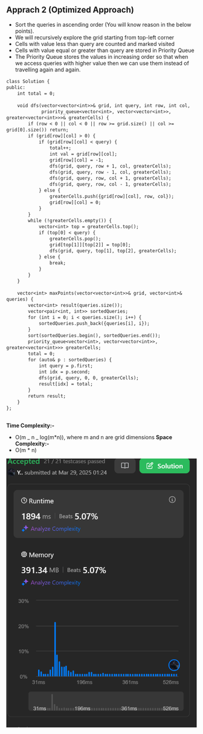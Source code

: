 ## Apprach 2 (Optimized Approach)

- Sort the queries in ascending order (You will know reason in the below points).
- We will recursively explore the grid starting from top-left corner
- Cells with value less than query are counted and marked visited
- Cells with value equal or greater than query are stored in Priority Queue
- The Priority Queue stores the values in increasing order so that when we access queries with higher value then we can use them instead of travelling again and again.

```
class Solution {
public:
    int total = 0;

    void dfs(vector<vector<int>>& grid, int query, int row, int col,
             priority_queue<vector<int>, vector<vector<int>>, greater<vector<int>>>& greaterCells) {
        if (row < 0 || col < 0 || row >= grid.size() || col >= grid[0].size()) return;
        if (grid[row][col] > 0) {
            if (grid[row][col] < query) {
                total++;
                int val = grid[row][col];
                grid[row][col] = -1;
                dfs(grid, query, row + 1, col, greaterCells);
                dfs(grid, query, row - 1, col, greaterCells);
                dfs(grid, query, row, col + 1, greaterCells);
                dfs(grid, query, row, col - 1, greaterCells);
            } else {
                greaterCells.push({grid[row][col], row, col});
                grid[row][col] = 0;
            }
        }
        while (!greaterCells.empty()) {
            vector<int> top = greaterCells.top();
            if (top[0] < query) {
                greaterCells.pop();
                grid[top[1]][top[2]] = top[0];
                dfs(grid, query, top[1], top[2], greaterCells);
            } else {
                break;
            }
        }
    }

    vector<int> maxPoints(vector<vector<int>>& grid, vector<int>& queries) {
        vector<int> result(queries.size());
        vector<pair<int, int>> sortedQueries;
        for (int i = 0; i < queries.size(); i++) {
            sortedQueries.push_back({queries[i], i});
        }
        sort(sortedQueries.begin(), sortedQueries.end());
        priority_queue<vector<int>, vector<vector<int>>, greater<vector<int>>> greaterCells;
        total = 0;
        for (auto& p : sortedQueries) {
            int query = p.first;
            int idx = p.second;
            dfs(grid, query, 0, 0, greaterCells);
            result[idx] = total;
        }
        return result;
    }
};


```

**Time Complexity:-**

- O(m _ n _ log(m\*n)), where m and n are grid dimensions
  **Space Complexity:-**
- O(m \* n)


![alt text](C.png)